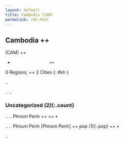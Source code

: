 ```yaml
---
layout: default
title: Cambodia (CAM)
permalink: /kh.html
---
```



## Cambodia   ++
(CAM)  ++
-                     ++
0 Regions, ++
2 Cities
{: #kh }

.. 




.. 
.. 


### Uncategorized _(2)_{:.count}


..
..
Phnom Penh  ++
 ++
•

..
..
Phnum Pénh [Phnom Penh]  ++
 _pop (1)_{:.pop} ++
•




.. 
 
